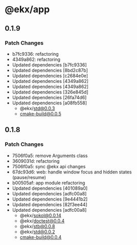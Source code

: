 # @ekx/app

## 0.1.9

### Patch Changes

- b7fc9336: refactoring
- 4349a862: refactoring
- Updated dependencies [b7fc9336]
- Updated dependencies [8bd2c87b]
- Updated dependencies [c2684e0e]
- Updated dependencies [4349a862]
- Updated dependencies [4349a862]
- Updated dependencies [326e845d]
- Updated dependencies [26fa74d6]
- Updated dependencies [a08fb558]
  - @ekx/std@0.0.3
  - cmake-build@0.0.5

## 0.1.8

### Patch Changes

- 7506f0a5: remove Arguments class
- 3609031d: refactoring
- 7506f0a5: sync @ekx api changes
- 67dc93d6: web: handle window focus and hidden states (pause/resume)
- b00505af: app module refactoring
- Updated dependencies [401089a0]
- Updated dependencies [adfc00a8]
- Updated dependencies [9e4441b2]
- Updated dependencies [82f3ee44]
- Updated dependencies [adfc00a8]
  - @ekx/sokol@0.0.14
  - @ekx/doctest@0.0.4
  - @ekx/stb@0.0.8
  - @ekx/std@0.0.2
  - cmake-build@0.0.4
